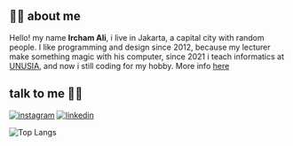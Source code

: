 ## :man_scientist: about me

Hello! my name **Ircham Ali**, i live in Jakarta, a capital city with random people. I like programming and design since 2012, because my lecturer make something magic with his computer, since 2021 i teach informatics at [UNUSIA](https://unusia.ac.id), and now i still coding for my hobby. More info [here](https://pddikti.kemdikbud.go.id/data_dosen/NUU2NERCNjktRDM5Qi00QjRDLTk5QjUtQkZEQzI2NDc0NzYz)

## talk to me 👋🏻

[![instagram](https://img.shields.io/badge/Instagram-E4405F?style=for-the-badge&logo=instagram&logoColor=white)](https://www.instagram.com/irchamali_)
[![linkedin](https://img.shields.io/badge/LinkedIn-0077B5?style=for-the-badge&logo=linkedin&logoColor=white)](https://www.linkedin.com/in/ircham-ali/)

![Top Langs](https://github-readme-stats.vercel.app/api/top-langs/?username=irchamali&layout=compact&theme=transparent)

<!--
**irchamali/irchamali** is a ✨ _special_ ✨ repository because its `README.md` (this file) appears on your GitHub profile.
https://raw.githubusercontent.com/irchamali/irchamali/main/cvirham.pdf
Here are some ideas to get you started:

- 🔭 I’m currently working on ...
- 🌱 I’m currently learning ...
- 👯 I’m looking to collaborate on ...
- 🤔 I’m looking for help with ...
- 💬 Ask me about ...
- 📫 How to reach me: ...
- 😄 Pronouns: ...
- ⚡ Fun fact: ...
-->

